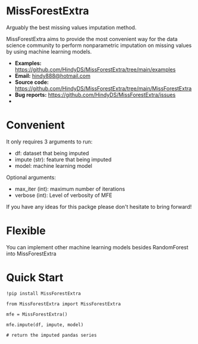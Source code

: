# MissForestExtra
Arguably the best missing values imputation method.

MissForestExtra aims to provide the most convenient way for the data science community to perform nonparametric imputation on missing values by using machine learning models.

- **Examples:** https://github.com/HindyDS/MissForestExtra/tree/main/examples
- **Email:** hindy888@hotmail.com
- **Source code:** https://github.com/HindyDS/MissForestExtra/tree/main/MissForestExtra 
- **Bug reports:** https://github.com/HindyDS/MissForestExtra/issues
- 
# Convenient
It only requires 3 arguments to run:

- df: dataset that being imputed
- impute (str): feature that being imputed
- model: machine learning model

Optional arguments:
- max_iter (int): maximum number of iterations
- verbose (int): Level of verbosity of MFE

If you have any ideas for this packge please don't hesitate to bring forward!

# Flexible
You can implement other machine learning models besides RandomForest into MissForestExtra

# Quick Start
    !pip install MissForestExtra
    
    from MissForestExtra import MissForestExtra

    mfe = MissForestExtra()

    mfe.impute(df, impute, model)

    # return the imputed pandas series